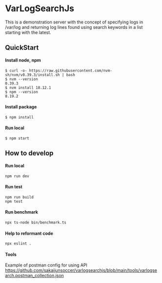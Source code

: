 # VarLogSearchJs
This is a demonstration server with the concept of specifying logs in /var/log and returning log lines found using search keywords in a list starting with the latest.

## QuickStart

#### Install node, npm
```
$ curl -o- https://raw.githubusercontent.com/nvm-sh/nvm/v0.39.3/install.sh | bash
$ nvm --version
0.39.3
$ nvm install 18.12.1
$ npm --version
8.19.2
```
#### Install package
```
$ npm install
```

#### Run local
```
$ npm start
```

## How to develop

#### Run local
```
npm run dev
```

#### Run test
```
npm run build
npm test
```

#### Run benchmark
```
npx ts-node bin/benchmark.ts
```

#### Help to reformant code
```
npx eslint .
```

#### Tools
Example of postman config for using API
https://github.com/sakaijunsoccer/varlogsearchjs/blob/main/tools/varlogsearch.postman_collection.json